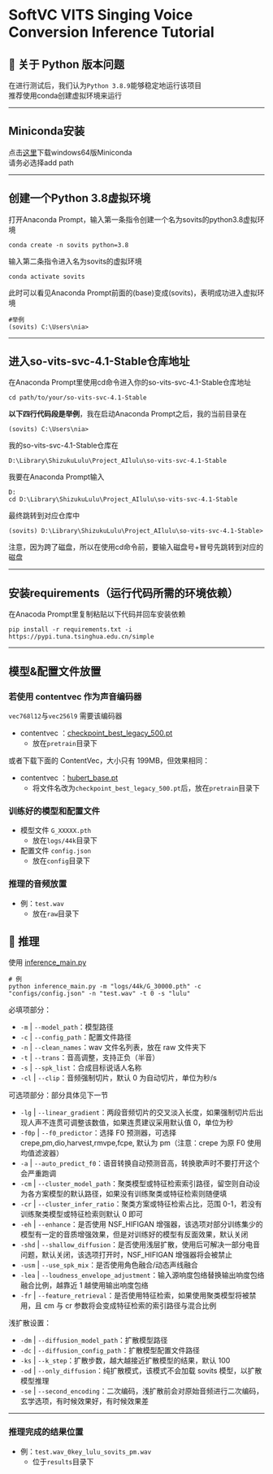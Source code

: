 # SoftVC VITS Singing Voice Conversion Inference Tutorial

## 💬 关于 Python 版本问题

在进行测试后，我们认为`Python 3.8.9`能够稳定地运行该项目  
推荐使用conda创建虚拟环境来运行

---------------------------

## Miniconda安装

点击[这里](https://repo.anaconda.com/miniconda/Miniconda3-latest-Windows-x86_64.exe)下载windows64版Miniconda  
请务必选择add path

---------------------------

## 创建一个Python 3.8虚拟环境

打开Anaconda Prompt，输入第一条指令创建一个名为sovits的python3.8虚拟环境

```shell
conda create -n sovits python=3.8
```

输入第二条指令进入名为sovits的虚拟环境

```shell
conda activate sovits
```

此时可以看见Anaconda Prompt前面的(base)变成(sovits)，表明成功进入虚拟环境

```shell
#举例
(sovits) C:\Users\nia>
```

---------------------------

## 进入so-vits-svc-4.1-Stable仓库地址

在Anaconda Prompt里使用cd命令进入你的so-vits-svc-4.1-Stable仓库地址

```shell
cd path/to/your/so-vits-svc-4.1-Stable
```

**以下四行代码段是举例**，我在启动Anaconda Prompt之后，我的当前目录在

```shell
(sovits) C:\Users\nia>
```

我的so-vits-svc-4.1-Stable仓库在

```shell
D:\Library\ShizukuLulu\Project_AIlulu\so-vits-svc-4.1-Stable
```

我要在Anaconda Prompt输入

```shell
D:
cd D:\Library\ShizukuLulu\Project_AIlulu\so-vits-svc-4.1-Stable
```

最终跳转到对应仓库中

```shell
(sovits) D:\Library\ShizukuLulu\Project_AIlulu\so-vits-svc-4.1-Stable>
```

注意，因为跨了磁盘，所以在使用cd命令前，要输入磁盘号+冒号先跳转到对应的磁盘

---------------------------

## 安装requirements（运行代码所需的环境依赖）

在Anacoda Prompt里复制粘贴以下代码并回车安装依赖

```shell
pip install -r requirements.txt -i https://pypi.tuna.tsinghua.edu.cn/simple
```

---------------------------

## 模型&配置文件放置

### **若使用 contentvec 作为声音编码器**

`vec768l12`与`vec256l9` 需要该编码器

+ contentvec ：[checkpoint_best_legacy_500.pt](https://ibm.box.com/s/z1wgl1stco8ffooyatzdwsqn2psd9lrr)
  + 放在`pretrain`目录下

或者下载下面的 ContentVec，大小只有 199MB，但效果相同：

+ contentvec ：[hubert_base.pt](https://huggingface.co/lj1995/VoiceConversionWebUI/resolve/main/hubert_base.pt)
  + 将文件名改为`checkpoint_best_legacy_500.pt`后，放在`pretrain`目录下

### 训练好的模型和配置文件

+ 模型文件 `G_XXXXX.pth`
  + 放在`logs/44k`目录下
+ 配置文件 `config.json`
  + 放在`config`目录下

### 推理的音频放置

+ 例：`test.wav`
  + 放在`raw`目录下

## 🤖 推理

使用 [inference_main.py](https://github.com/svc-develop-team/so-vits-svc/tree/4.1-Stableinference_main.py)

```shell
# 例
python inference_main.py -m "logs/44k/G_30000.pth" -c "configs/config.json" -n "test.wav" -t 0 -s "lulu"
```

必填项部分：

+ `-m` | `--model_path`：模型路径
+ `-c` | `--config_path`：配置文件路径
+ `-n` | `--clean_names`：wav 文件名列表，放在 raw 文件夹下
+ `-t` | `--trans`：音高调整，支持正负（半音）
+ `-s` | `--spk_list`：合成目标说话人名称
+ `-cl` | `--clip`：音频强制切片，默认 0 为自动切片，单位为秒/s

可选项部分：部分具体见下一节

+ `-lg` | `--linear_gradient`：两段音频切片的交叉淡入长度，如果强制切片后出现人声不连贯可调整该数值，如果连贯建议采用默认值 0，单位为秒
+ `-f0p` | `--f0_predictor`：选择 F0 预测器，可选择 crepe,pm,dio,harvest,rmvpe,fcpe, 默认为 pm（注意：crepe 为原 F0 使用均值滤波器）
+ `-a` | `--auto_predict_f0`：语音转换自动预测音高，转换歌声时不要打开这个会严重跑调
+ `-cm` | `--cluster_model_path`：聚类模型或特征检索索引路径，留空则自动设为各方案模型的默认路径，如果没有训练聚类或特征检索则随便填
+ `-cr` | `--cluster_infer_ratio`：聚类方案或特征检索占比，范围 0-1，若没有训练聚类模型或特征检索则默认 0 即可
+ `-eh` | `--enhance`：是否使用 NSF_HIFIGAN 增强器，该选项对部分训练集少的模型有一定的音质增强效果，但是对训练好的模型有反面效果，默认关闭
+ `-shd` | `--shallow_diffusion`：是否使用浅层扩散，使用后可解决一部分电音问题，默认关闭，该选项打开时，NSF_HIFIGAN 增强器将会被禁止
+ `-usm` | `--use_spk_mix`：是否使用角色融合/动态声线融合
+ `-lea` | `--loudness_envelope_adjustment`：输入源响度包络替换输出响度包络融合比例，越靠近 1 越使用输出响度包络
+ `-fr` | `--feature_retrieval`：是否使用特征检索，如果使用聚类模型将被禁用，且 cm 与 cr 参数将会变成特征检索的索引路径与混合比例

浅扩散设置：

+ `-dm` | `--diffusion_model_path`：扩散模型路径
+ `-dc` | `--diffusion_config_path`：扩散模型配置文件路径
+ `-ks` | `--k_step`：扩散步数，越大越接近扩散模型的结果，默认 100
+ `-od` | `--only_diffusion`：纯扩散模式，该模式不会加载 sovits 模型，以扩散模型推理
+ `-se` | `--second_encoding`：二次编码，浅扩散前会对原始音频进行二次编码，玄学选项，有时候效果好，有时候效果差

---------------------------

### 推理完成的结果位置

+ 例：`test.wav_0key_lulu_sovits_pm.wav`
  + 位于`results`目录下
